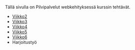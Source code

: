 Tällä sivulla on Pilvipalvelut webkehityksessä kurssin tehtävät.

- [Viikko2](vko2.md)
- [Viikko3](../vko3/index.html)
- [Viikko4](../vko4/index.html)
- [Viikko5](../vko5/vko5.md)
- [Viikko6](../vko6/index.html)
- Harjoitustyö
